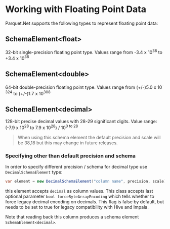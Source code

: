 # Working with Floating Point Data

Parquet.Net supports the following types to represent floating point data:

## SchemaElement\<float\>

32-bit single-precision floating point type. Values range from -3.4 x 10<sup>38</sup> to +3.4 x 10<sup>38</sup>

## SchemaElement\<double\>

64-bit double-precision floating point type. Values range from (+/-)5.0 x 10<sup>-324</sup> to (+/-)1.7 x 10<sup>308</sup>

## SchemaElement\<decimal\>

128-bit precise decimal values with 28-29 significant digits. Value range: (-7.9 x 10<sup>28</sup> to 7.9 x 10<sup>28</sup>) / 10<sup>0 to 28</sup>

> When using this schema element the default precision and scale will be 38,18 but this may change in future releases.

### Specifying other than default precision and schema

In order to specify different precision / schema for decimal type use `DecimalSchemaElement` type:

```csharp
var element = new DecimalSchemaElement("column name", precision, scale);
```

this element accepts `decimal` as column values.
This class accepts last optional parameter `bool forceByteArrayEncoding` which tells whether to force legacy decimal encoding on decimals. This flag is false by default, but needs to be set to true for legacy compatibility with Hive and Impala.

Note that reading back this column produces a schema element `SchemaElement<decimal>`.
